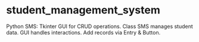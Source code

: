 # student_management_system
Python SMS: Tkinter GUI for CRUD operations. Class SMS manages student data. GUI handles interactions. Add records via Entry &amp; Button.
